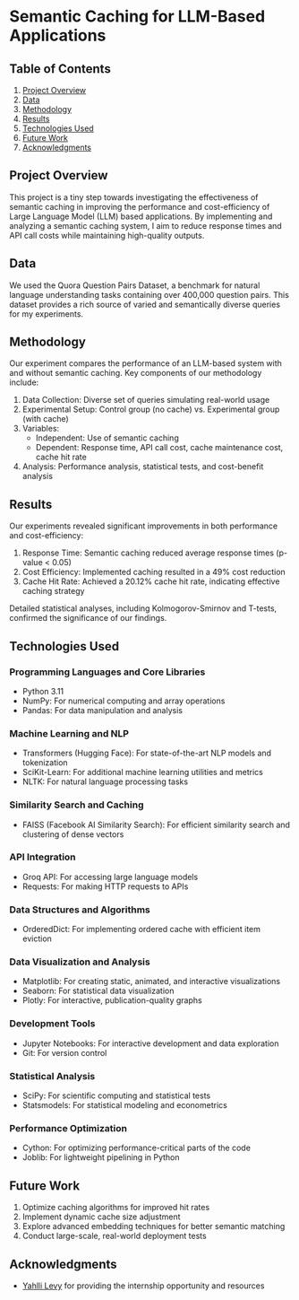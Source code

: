 # Semantic Caching for LLM-Based Applications

## Table of Contents
1. [Project Overview](#project-overview)
2. [Data](#data)
3. [Methodology](#methodology)
4. [Results](#results)
5. [Technologies Used](#technologies-used)
6. [Future Work](#future-work)
7. [Acknowledgments](#acknowledgments)

## Project Overview
This project is a tiny step towards investigating the effectiveness of semantic caching in improving the performance and cost-efficiency of Large Language Model (LLM) based applications. By implementing and analyzing a semantic caching system, I aim to reduce response times and API call costs while maintaining high-quality outputs.

## Data
We used the Quora Question Pairs Dataset, a benchmark for natural language understanding tasks containing over 400,000 question pairs. This dataset provides a rich source of varied and semantically diverse queries for my experiments.

## Methodology
Our experiment compares the performance of an LLM-based system with and without semantic caching. Key components of our methodology include:

1. Data Collection: Diverse set of queries simulating real-world usage
2. Experimental Setup: Control group (no cache) vs. Experimental group (with cache)
3. Variables: 
   - Independent: Use of semantic caching
   - Dependent: Response time, API call cost, cache maintenance cost, cache hit rate
4. Analysis: Performance analysis, statistical tests, and cost-benefit analysis

## Results
Our experiments revealed significant improvements in both performance and cost-efficiency:

1. Response Time: Semantic caching reduced average response times (p-value < 0.05)
2. Cost Efficiency: Implemented caching resulted in a 49% cost reduction
3. Cache Hit Rate: Achieved a 20.12% cache hit rate, indicating effective caching strategy

Detailed statistical analyses, including Kolmogorov-Smirnov and T-tests, confirmed the significance of our findings.

## Technologies Used

### Programming Languages and Core Libraries
- Python 3.11
- NumPy: For numerical computing and array operations
- Pandas: For data manipulation and analysis

### Machine Learning and NLP
- Transformers (Hugging Face): For state-of-the-art NLP models and tokenization
- SciKit-Learn: For additional machine learning utilities and metrics
- NLTK: For natural language processing tasks

### Similarity Search and Caching
- FAISS (Facebook AI Similarity Search): For efficient similarity search and clustering of dense vectors

### API Integration
- Groq API: For accessing large language models
- Requests: For making HTTP requests to APIs

### Data Structures and Algorithms
- OrderedDict: For implementing ordered cache with efficient item eviction

### Data Visualization and Analysis
- Matplotlib: For creating static, animated, and interactive visualizations
- Seaborn: For statistical data visualization
- Plotly: For interactive, publication-quality graphs

### Development Tools
- Jupyter Notebooks: For interactive development and data exploration
- Git: For version control

### Statistical Analysis
- SciPy: For scientific computing and statistical tests
- Statsmodels: For statistical modeling and econometrics

### Performance Optimization
- Cython: For optimizing performance-critical parts of the code
- Joblib: For lightweight pipelining in Python

## Future Work
1. Optimize caching algorithms for improved hit rates
2. Implement dynamic cache size adjustment
3. Explore advanced embedding techniques for better semantic matching
4. Conduct large-scale, real-world deployment tests

## Acknowledgments
- [Yahlli Levy](https://www.linkedin.com/in/yahllilevy/) for providing the internship opportunity and resources
